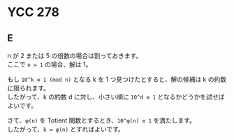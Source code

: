 # YCC 278

## E
n が 2 または 5 の倍数の場合は割っておきます。  
ここで `n = 1` の場合、解は 1。

もし `10^k ≡ 1 (mod n)` となる k を 1 つ見つけたとすると、解の候補は k の約数に限られます。  
したがって、k の約数 d に対し、小さい順に `10^d ≡ 1` となるかどうかを試せばよいです。

さて、`φ(n)` を Totient 関数とするとき、`10^φ(n) ≡ 1` を満たします。  
したがって、`k = φ(n)` とすればよいです。
